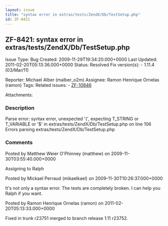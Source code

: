 ```yaml
---
layout: issue
title: "syntax error in extras/tests/ZendX/Db/TestSetup.php"
id: ZF-8421
---
```


ZF-8421: syntax error in extras/tests/ZendX/Db/TestSetup.php
------------------------------------------------------------

 Issue Type: Bug Created: 2009-11-29T19:34:20.000+0000 Last Updated: 2011-02-20T05:13:36.000+0000 Status: Resolved Fix version(s): - 1.11.4 (03/Mar/11)
 
 Reporter:  Michael Alber (malber\_o2m)  Assignee:  Ramon Henrique Ornelas (ramon)  Tags: 
 Related issues: - [ZF-10846](/issues/browse/ZF-10846)
 
 Attachments: 
### Description

Parse error: syntax error, unexpected '(', expecting T\_STRING or T\_VARIABLE or '$' in extras/tests/ZendX/Db/TestSetup.php on line 106 Errors parsing extras/tests/ZendX/Db/TestSetup.php

 

 

### Comments

Posted by Matthew Weier O'Phinney (matthew) on 2009-11-30T03:55:40.000+0000

Assigning to Ralph

 

 

Posted by Mickael Perraud (mikaelkael) on 2009-11-30T10:26:37.000+0000

It's not only a syntax error. The tests are completely broken. I can help you Ralph if you want.

 

 

Posted by Ramon Henrique Ornelas (ramon) on 2011-02-20T05:13:33.000+0000

Fixed in trunk r23751 merged to branch release 1.11 r23752.

 

 